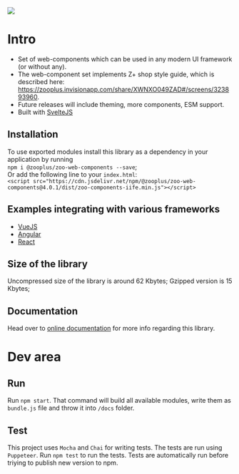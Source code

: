 [![](https://data.jsdelivr.com/v1/package/npm/@zooplus/zoo-web-components/badge)](https://www.jsdelivr.com/package/npm/@zooplus/zoo-web-components)

# Intro
 - Set of web-components which can be used in any modern UI framework (or without any).
 - The web-component set implements Z+ shop style guide, which is described here: https://zooplus.invisionapp.com/share/XWNXO049ZAD#/screens/323893960.
 - Future releases will include theming, more components, ESM support.
 - Built with [SvelteJS](https://github.com/sveltejs)

## Installation
To use exported modules install this library as a dependency in your application by running       
`npm i @zooplus/zoo-web-components --save`;      
Or add the following line to your `index.html`:      
`<script src="https://cdn.jsdelivr.net/npm/@zooplus/zoo-web-components@4.0.1/dist/zoo-components-iife.min.js"></script>`

## Examples integrating with various frameworks
+ [VueJS](https://github.com/GeorgeTailor/vue-wc-integration)
+ [Angular](https://github.com/GeorgeTailor/angular-wc-integration)
+ [React](https://github.com/GeorgeTailor/react-wc-integration)

## Size of the library
Uncompressed size of the library is around 62 Kbytes;
Gzipped version is 15 Kbytes;

## Documentation
Head over to [online documentation](https://zooplus.github.io/zoo-web-components/) for more info regarding this library.


# Dev area
## Run
Run `npm start`. That command will build all available modules, write them as `bundle.js` file and throw it into `/docs` folder.

## Test
This project uses `Mocha` and `Chai` for writing tests. The tests are run using `Puppeteer`.
Run `npm test` to run the tests. Tests are automatically run before triying to publish new version to npm.
